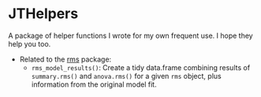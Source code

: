 # JTHelpers

A package of helper functions I wrote for my own frequent use. I hope they help you too.

* Related to the [rms](https://cran.r-project.org/web/packages/rms/rms.pdf) package:
    * `rms_model_results()`: Create a tidy data.frame combining results of `summary.rms()` and `anova.rms()` for a given `rms` object, plus information from the original model fit.
